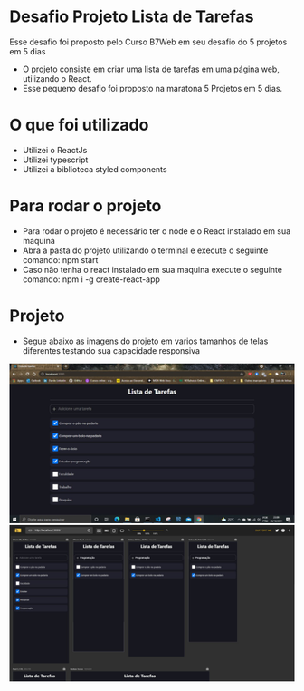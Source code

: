 # Desafio Projeto Lista de Tarefas 
Esse desafio foi proposto pelo Curso B7Web em seu desafio do 5 projetos em 5 dias
- O projeto consiste em criar uma lista de tarefas em uma página web, utilizando o React. 
- Esse pequeno desafio foi proposto na maratona 5 Projetos em 5 dias.

# O que foi utilizado
- Utilizei o ReactJs 
- Utilizei typescript 
- Utilizei a biblioteca styled components

# Para rodar o projeto 
- Para rodar o projeto é necessário ter o node e o React instalado em sua maquina
- Abra a pasta do projeto utilizando o terminal e execute o seguinte comando: npm start
- Caso não tenha o react instalado em sua maquina execute o seguinte comando: npm i -g create-react-app 

# Projeto
- Segue abaixo as imagens do projeto em varios tamanhos de telas diferentes testando sua capacidade responsiva

![projeto-lista-01.JPG](https://github.com/Danilo55Amaral/Desafio-Projeto-Lista/blob/main/projeto-lista-01.JPG)
![projeto-lista-02.JPG](https://github.com/Danilo55Amaral/Desafio-Projeto-Lista/blob/main/projeto-lista-02.JPG)
